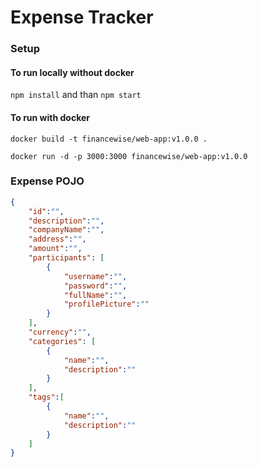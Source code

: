 # Expense Tracker

### Setup

#### To run locally without docker

`npm install` and than `npm start`

#### To run with docker

```
docker build -t financewise/web-app:v1.0.0 .
```

```
docker run -d -p 3000:3000 financewise/web-app:v1.0.0
```

### Expense POJO

```json
{
    "id":"",
    "description":"",
    "companyName":"",
    "address":"",
    "amount":"",
    "participants": [
        {
            "username":"",
            "password":"",
            "fullName":"",
            "profilePicture":""
        }
    ],
    "currency":"",
    "categories": [
        {
            "name":"",
            "description":""
        }
    ],
    "tags":[
        {
            "name":"",
            "description":""
        }
    ]
}
```